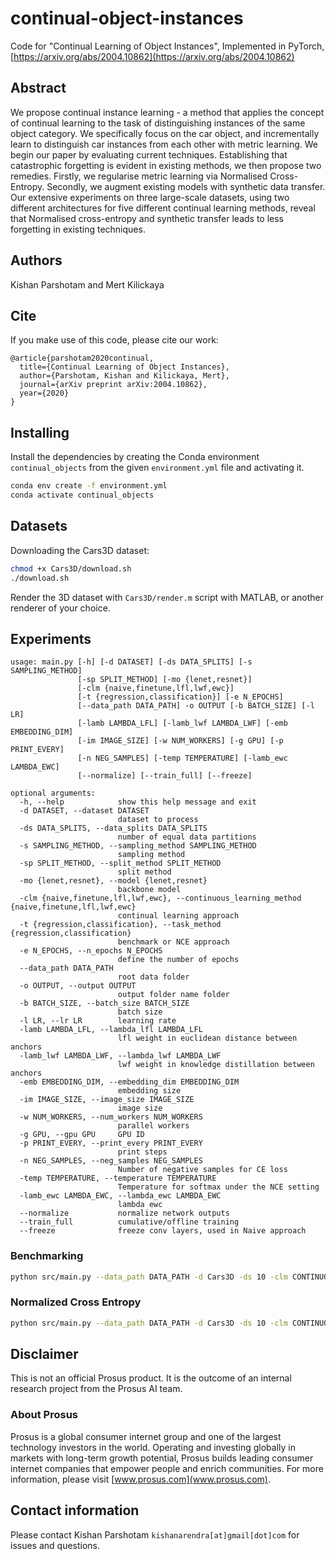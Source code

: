 
# continual-object-instances

Code for "Continual Learning of Object Instances", Implemented in PyTorch, [https://arxiv.org/abs/2004.10862](https://arxiv.org/abs/2004.10862)

## Abstract

We propose continual instance learning - a method that applies the concept of continual learning to the task of distinguishing instances of the same object category. We specifically focus on the car object, and incrementally learn to distinguish car instances from each other with metric learning. We begin our paper by evaluating current techniques. Establishing that catastrophic forgetting is evident in existing methods, we then propose two remedies. Firstly, we regularise metric learning via Normalised Cross-Entropy. Secondly, we augment existing models with synthetic data transfer. Our extensive experiments on three large-scale datasets, using two different architectures for five different continual learning methods, reveal that Normalised cross-entropy and synthetic transfer leads to less forgetting in existing techniques.


## Authors

Kishan Parshotam and Mert Kilickaya


## Cite
If you make use of this code, please cite our work:
```
@article{parshotam2020continual,
  title={Continual Learning of Object Instances},
  author={Parshotam, Kishan and Kilickaya, Mert},
  journal={arXiv preprint arXiv:2004.10862},
  year={2020}
}
```

## Installing
Install the dependencies by creating the Conda environment `continual_objects` from the given `environment.yml` file and activating it.
```bash
conda env create -f environment.yml
conda activate continual_objects
```

## Datasets
Downloading the Cars3D dataset:
```bash
chmod +x Cars3D/download.sh
./download.sh
```

Render the 3D dataset with `Cars3D/render.m` script with MATLAB, or another renderer of your choice.

## Experiments
```
usage: main.py [-h] [-d DATASET] [-ds DATA_SPLITS] [-s SAMPLING_METHOD]
               [-sp SPLIT_METHOD] [-mo {lenet,resnet}]
               [-clm {naive,finetune,lfl,lwf,ewc}]
               [-t {regression,classification}] [-e N_EPOCHS]
               [--data_path DATA_PATH] -o OUTPUT [-b BATCH_SIZE] [-l LR]
               [-lamb LAMBDA_LFL] [-lamb_lwf LAMBDA_LWF] [-emb EMBEDDING_DIM]
               [-im IMAGE_SIZE] [-w NUM_WORKERS] [-g GPU] [-p PRINT_EVERY]
               [-n NEG_SAMPLES] [-temp TEMPERATURE] [-lamb_ewc LAMBDA_EWC]
               [--normalize] [--train_full] [--freeze]

optional arguments:
  -h, --help            show this help message and exit
  -d DATASET, --dataset DATASET
                        dataset to process
  -ds DATA_SPLITS, --data_splits DATA_SPLITS
                        number of equal data partitions
  -s SAMPLING_METHOD, --sampling_method SAMPLING_METHOD
                        sampling method
  -sp SPLIT_METHOD, --split_method SPLIT_METHOD
                        split method
  -mo {lenet,resnet}, --model {lenet,resnet}
                        backbone model
  -clm {naive,finetune,lfl,lwf,ewc}, --continuous_learning_method {naive,finetune,lfl,lwf,ewc}
                        continual learning approach
  -t {regression,classification}, --task_method {regression,classification}
                        benchmark or NCE approach
  -e N_EPOCHS, --n_epochs N_EPOCHS
                        define the number of epochs
  --data_path DATA_PATH
                        root data folder
  -o OUTPUT, --output OUTPUT
                        output folder name folder
  -b BATCH_SIZE, --batch_size BATCH_SIZE
                        batch size
  -l LR, --lr LR        learning rate
  -lamb LAMBDA_LFL, --lambda_lfl LAMBDA_LFL
                        lfl weight in euclidean distance between anchors
  -lamb_lwf LAMBDA_LWF, --lambda_lwf LAMBDA_LWF
                        lwf weight in knowledge distillation between anchors
  -emb EMBEDDING_DIM, --embedding_dim EMBEDDING_DIM
                        embedding size
  -im IMAGE_SIZE, --image_size IMAGE_SIZE
                        image size
  -w NUM_WORKERS, --num_workers NUM_WORKERS
                        parallel workers
  -g GPU, --gpu GPU     GPU ID
  -p PRINT_EVERY, --print_every PRINT_EVERY
                        print steps
  -n NEG_SAMPLES, --neg_samples NEG_SAMPLES
                        Number of negative samples for CE loss
  -temp TEMPERATURE, --temperature TEMPERATURE
                        Temperature for softmax under the NCE setting
  -lamb_ewc LAMBDA_EWC, --lambda_ewc LAMBDA_EWC
                        lambda ewc
  --normalize           normalize network outputs
  --train_full          cumulative/offline training
  --freeze              freeze conv layers, used in Naive approach
```


### Benchmarking
```bash
python src/main.py --data_path DATA_PATH -d Cars3D -ds 10 -clm CONTINUOUS_LEARNING_METHOD -m MODEL -t regression
```

### Normalized Cross Entropy
```bash
python src/main.py --data_path DATA_PATH -d Cars3D -ds 10 -clm CONTINUOUS_LEARNING_METHOD -m MODEL -t classification 
```

## Disclaimer
This is not an official Prosus product. It is the outcome of an internal research project from the Prosus AI team.

### About Prosus 
Prosus is a global consumer internet group and one of the largest technology investors in the world. Operating and
 investing globally in markets with long-term growth potential, Prosus builds leading consumer internet companies that empower people and enrich communities.
For more information, please visit [www.prosus.com](www.prosus.com).

## Contact information
Please contact Kishan Parshotam `kishanarendra[at]gmail[dot]com` for issues and questions.